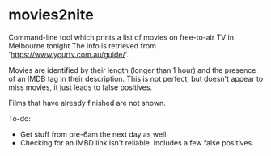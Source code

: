 # movies2nite
Command-line tool which prints a list of movies on free-to-air TV in Melbourne tonight
The info is retrieved from 'https://www.yourtv.com.au/guide/'.

Movies are identified by their length (longer than 1 hour) and the 
presence of an IMDB tag in their description. This is not perfect, 
but doesn't appear to miss movies, it just leads to false positives.

Films that have already finished are not shown.

To-do:
- Get stuff from pre-6am the next day as well
- Checking for an IMBD link isn't reliable. Includes a few false positives.
